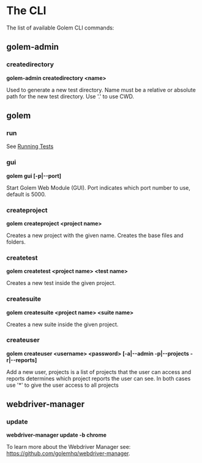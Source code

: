 The CLI
==================================================

The list of available Golem CLI commands:


## golem-admin

### createdirectory

**golem-admin createdirectory \<name\>**

Used to generate a new test directory.
Name must be a relative or absolute path for the new test directory. Use '.' to use CWD.


## golem

### run

See [Running Tests](../running-tests.html)

### gui

**golem gui [-p|--port]**

Start Golem Web Module (GUI). Port indicates which port number to use, default is 5000.

### createproject

**golem createproject \<project name\>**

Creates a new project with the given name. Creates the base files and folders.

### createtest

**golem createtest \<project name\> \<test name\>**

Creates a new test inside the given project.

### createsuite

**golem createsuite \<project name\> \<suite name\>**

Creates a new suite inside the given project.

### createuser

**golem createuser \<username\> \<password\> [-a|--admin -p|--projects -r|--reports]**

Add a new user, projects is a list of projects that the user can access and reports determines which project reports the user can see. In both cases use '*' to give the user access to all projects

## webdriver-manager

### update

**webdriver-manager update -b chrome**

To learn more about the Webdriver Manager see: <https://github.com/golemhq/webdriver-manager>.
